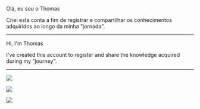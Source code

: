 Olá, eu sou o Thomas

Criei esta conta a fim de registrar e compartilhar os conhecimentos adquiridos ao longo da minha "jornada".

---

Hi, I'm Thomas

I've created this account to register and share the knowledge acquired during my "journey".

---

![](https://github-readme-stats.vercel.app/api?username=thmlima87&show_icons=true&count_private=true&theme=tokyonight)

![](https://github-readme-stats.vercel.app/api/top-langs/?username=thmlima87&layout=compact&theme=tokyonight)

[![](https://img.shields.io/badge/LinkedIn-0077B5?style=for-the-badge&logo=linkedin&logoColor=white)](https://www.linkedin.com/in/thomaslima)
